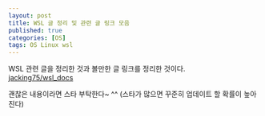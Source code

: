 ```yaml
---
layout: post
title: WSL 글 정리 및 관련 글 링크 모음
published: true
categories: [OS]
tags: OS Linux wsl
---
```

WSL 관련 글을 정리한 것과 볼만한 글 링크를 정리한 것이다.  
[jacking75/wsl_docs](https://github.com/jacking75/wsl_docs )  
  
괜찮은 내용이라면 스타 부탁한다~ ^^ (스타가 많으면 꾸준히 업데이트 할 확률이 높아진다)  